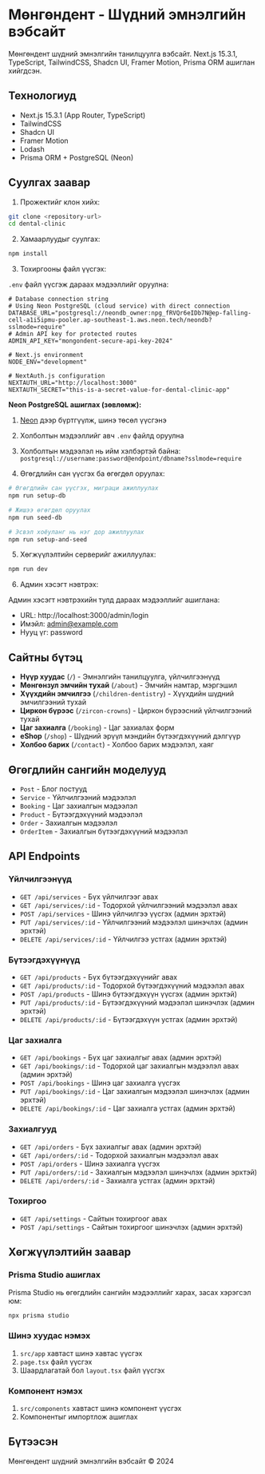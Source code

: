 # Мөнгөндент - Шүдний эмнэлгийн вэбсайт

Мөнгөндент шүдний эмнэлгийн танилцуулга вэбсайт. Next.js 15.3.1, TypeScript, TailwindCSS, Shadcn UI, Framer Motion, Prisma ORM ашиглан хийгдсэн.

## Технологиуд

- Next.js 15.3.1 (App Router, TypeScript)
- TailwindCSS
- Shadcn UI
- Framer Motion
- Lodash
- Prisma ORM + PostgreSQL (Neon)

## Суулгах заавар

1. Прожектийг клон хийх:

```bash
git clone <repository-url>
cd dental-clinic
```

2. Хамаарлуудыг суулгах:

```bash
npm install
```

3. Тохиргооны файл үүсгэх:

`.env` файл үүсгэж дараах мэдээллийг оруулна:

```
# Database connection string
# Using Neon PostgreSQL (cloud service) with direct connection
DATABASE_URL="postgresql://neondb_owner:npg_fRVQr6eIDb7N@ep-falling-cell-a1i5ipmu-pooler.ap-southeast-1.aws.neon.tech/neondb?sslmode=require"
# Admin API key for protected routes
ADMIN_API_KEY="mongondent-secure-api-key-2024"

# Next.js environment
NODE_ENV="development"

# NextAuth.js configuration
NEXTAUTH_URL="http://localhost:3000"
NEXTAUTH_SECRET="this-is-a-secret-value-for-dental-clinic-app"
```

**Neon PostgreSQL ашиглах (зөвлөмж):**

1. [Neon](https://neon.tech) дээр бүртгүүлж, шинэ төсөл үүсгэнэ
2. Холболтын мэдээллийг авч `.env` файлд оруулна
3. Холболтын мэдээлэл нь ийм хэлбэртэй байна: `postgresql://username:password@endpoint/dbname?sslmode=require`

4. Өгөгдлийн сан үүсгэх ба өгөгдөл оруулах:

```bash
# Өгөгдлийн сан үүсгэх, миграци ажиллуулах
npm run setup-db

# Жишээ өгөгдөл оруулах
npm run seed-db

# Эсвэл хоёуланг нь нэг дор ажиллуулах
npm run setup-and-seed
```

5. Хөгжүүлэлтийн серверийг ажиллуулах:

```bash
npm run dev
```

6. Админ хэсэгт нэвтрэх:

Админ хэсэгт нэвтрэхийн тулд дараах мэдээллийг ашиглана:

- URL: http://localhost:3000/admin/login
- Имэйл: admin@example.com
- Нууц үг: password

## Сайтны бүтэц

- **Нүүр хуудас** (`/`) - Эмнэлгийн танилцуулга, үйлчилгээнүүд
- **Мөнгөнзул эмчийн тухай** (`/about`) - Эмчийн намтар, мэргэшил
- **Хүүхдийн эмчилгээ** (`/children-dentistry`) - Хүүхдийн шүдний эмчилгээний тухай
- **Циркон бүрээс** (`/zircon-crowns`) - Циркон бүрээсний үйлчилгээний тухай
- **Цаг захиалга** (`/booking`) - Цаг захиалах форм
- **eShop** (`/shop`) - Шүдний эрүүл мэндийн бүтээгдэхүүний дэлгүүр
- **Холбоо барих** (`/contact`) - Холбоо барих мэдээлэл, хаяг

## Өгөгдлийн сангийн моделууд

- `Post` - Блог постууд
- `Service` - Үйлчилгээний мэдээлэл
- `Booking` - Цаг захиалгын мэдээлэл
- `Product` - Бүтээгдэхүүний мэдээлэл
- `Order` - Захиалгын мэдээлэл
- `OrderItem` - Захиалгын бүтээгдэхүүний мэдээлэл

## API Endpoints

### Үйлчилгээнүүд
- `GET /api/services` - Бүх үйлчилгээг авах
- `GET /api/services/:id` - Тодорхой үйлчилгээний мэдээлэл авах
- `POST /api/services` - Шинэ үйлчилгээ үүсгэх (админ эрхтэй)
- `PUT /api/services/:id` - Үйлчилгээний мэдээлэл шинэчлэх (админ эрхтэй)
- `DELETE /api/services/:id` - Үйлчилгээ устгах (админ эрхтэй)

### Бүтээгдэхүүнүүд
- `GET /api/products` - Бүх бүтээгдэхүүнийг авах
- `GET /api/products/:id` - Тодорхой бүтээгдэхүүний мэдээлэл авах
- `POST /api/products` - Шинэ бүтээгдэхүүн үүсгэх (админ эрхтэй)
- `PUT /api/products/:id` - Бүтээгдэхүүний мэдээлэл шинэчлэх (админ эрхтэй)
- `DELETE /api/products/:id` - Бүтээгдэхүүн устгах (админ эрхтэй)

### Цаг захиалга
- `GET /api/bookings` - Бүх цаг захиалгыг авах (админ эрхтэй)
- `GET /api/bookings/:id` - Тодорхой цаг захиалгын мэдээлэл авах (админ эрхтэй)
- `POST /api/bookings` - Шинэ цаг захиалга үүсгэх
- `PUT /api/bookings/:id` - Цаг захиалгын мэдээлэл шинэчлэх (админ эрхтэй)
- `DELETE /api/bookings/:id` - Цаг захиалга устгах (админ эрхтэй)

### Захиалгууд
- `GET /api/orders` - Бүх захиалгыг авах (админ эрхтэй)
- `GET /api/orders/:id` - Тодорхой захиалгын мэдээлэл авах
- `POST /api/orders` - Шинэ захиалга үүсгэх
- `PUT /api/orders/:id` - Захиалгын мэдээлэл шинэчлэх (админ эрхтэй)
- `DELETE /api/orders/:id` - Захиалга устгах (админ эрхтэй)

### Тохиргоо
- `GET /api/settings` - Сайтын тохиргоог авах
- `POST /api/settings` - Сайтын тохиргоог шинэчлэх (админ эрхтэй)

## Хөгжүүлэлтийн заавар

### Prisma Studio ашиглах

Prisma Studio нь өгөгдлийн сангийн мэдээллийг харах, засах хэрэгсэл юм:

```bash
npx prisma studio
```

### Шинэ хуудас нэмэх

1. `src/app` хавтаст шинэ хавтас үүсгэх
2. `page.tsx` файл үүсгэх
3. Шаардлагатай бол `layout.tsx` файл үүсгэх

### Компонент нэмэх

1. `src/components` хавтаст шинэ компонент үүсгэх
2. Компонентыг импортлож ашиглах

## Бүтээсэн

Мөнгөндент шүдний эмнэлгийн вэбсайт © 2024
